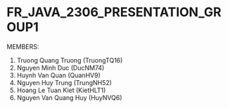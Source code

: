 # FR_JAVA_2306_PRESENTATION_GROUP1
MEMBERS:
1. Truong Quang Truong (TruongTQ16)
2. Nguyen Minh Duc (DucNM74)
3. Huynh Van Quan (QuanHV9)
4. Nguyen Huy Trung (TrungNH52)
5. Hoang Le Tuan Kiet (KietHLT1)
6. Nguyen Van Quang Huy (HuyNVQ6)

